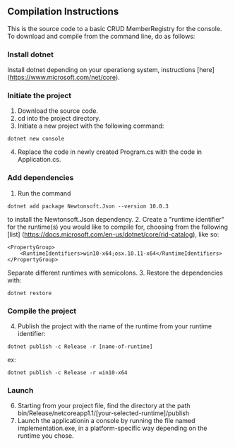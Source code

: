## Compilation Instructions

This is the source code to a basic CRUD MemberRegistry for the console. To download and compile from the command line, do as follows:

### Install dotnet
Install dotnet depending on your operationg system, instructions [here] (https://www.microsoft.com/net/core).

### Initiate the project
1. Download the source code.
2. cd into the project directory.
3. Initiate a new project with the following command:
```
dotnet new console
```
4. Replace the code in newly created Program.cs with the code in Application.cs.

### Add dependencies
1. Run the command
```
dotnet add package Newtonsoft.Json --version 10.0.3
```
to install the Newtonsoft.Json dependency.
2. Create a "runtime identifier" for the runtime(s) you would like to compile for, choosing from the following [list] (https://docs.microsoft.com/en-us/dotnet/core/rid-catalog), like so:
```
<PropertyGroup>
    <RuntimeIdentifiers>win10-x64;osx.10.11-x64</RuntimeIdentifiers>
</PropertyGroup>
```
Separate different runtimes with semicolons.
3. Restore the dependencies with:
```
dotnet restore
```

### Compile the project
4. Publish the project with the name of the runtime from your runtime identifier:
```
dotnet publish -c Release -r [name-of-runtime]
```
ex: 
```
dotnet publish -c Release -r win10-x64
```

### Launch
6. Starting from your project file, find the directory at the path bin/Release/netcoreapp1.1/[your-selected-runtime]/publish
7. Launch the applicationin a console by running the file named implementation.exe, in a platform-specific way depending on the runtime you chose.
